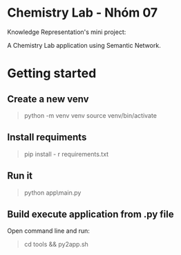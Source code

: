 # Chemistry Lab - Nhóm 07

Knowledge Representation's mini project:

A Chemistry Lab application using Semantic Network.

# Getting started

## Create a new venv
> python -m venv venv
> source venv/bin/activate

## Install requiments
> pip install - r requirements.txt

## Run it
> python app\main.py

## Build execute application from .py file
Open command line and run:
> cd tools && py2app.sh
